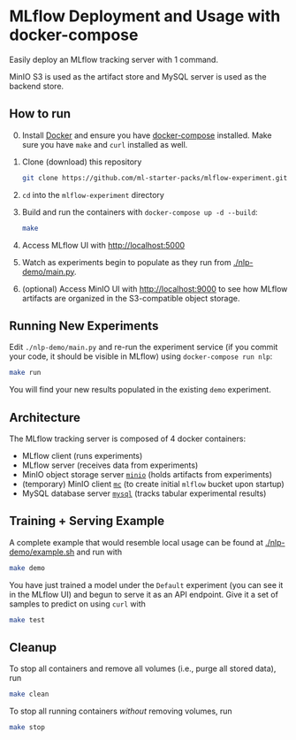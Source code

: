 # MLflow Deployment and Usage with docker-compose

Easily deploy an MLflow tracking server with 1 command.

MinIO S3 is used as the artifact store and MySQL server is used as the backend store.

## How to run
0. Install [Docker](https://docs.docker.com/get-docker/) and ensure you have [docker-compose](https://docs.docker.com/compose/install/) installed. Make sure you have `make` and `curl` installed as well.

1. Clone (download) this repository

    ```bash
    git clone https://github.com/ml-starter-packs/mlflow-experiment.git
    ```

2. `cd` into the `mlflow-experiment` directory

3. Build and run the containers with `docker-compose up -d --build`:

    ```bash
    make
    ```

4. Access MLflow UI with [http://localhost:5000](http://localhost:5000)

5. Watch as experiments begin to populate as they run from [./nlp-demo/main.py](/nlp-demo/main.py).


6. (optional) Access MinIO UI with [http://localhost:9000](http://localhost:9000) to see how MLflow artifacts are organized in the S3-compatible object storage.


## Running New Experiments

Edit `./nlp-demo/main.py` and re-run the experiment service (if you commit your code, it should be visible in MLflow) using `docker-compose run nlp`:

```bash
make run
```

You will find your new results populated in the existing `demo` experiment.

## Architecture

The MLflow tracking server is composed of 4 docker containers:
* MLflow client (runs experiments)
* MLflow server (receives data from experiments)
* MinIO object storage server [`minio`](https://hub.docker.com/r/minio/minio) (holds artifacts from experiments)
* (temporary) MinIO client [`mc`](https://hub.docker.com/r/minio/mc) (to create initial `mlflow` bucket upon startup)
* MySQL database server [`mysql`](https://hub.docker.com/r/mysql/mysql-server) (tracks tabular experimental results)


## Training + Serving Example
A complete example that would resemble local usage can be found at [./nlp-demo/example.sh](./nlp-demo/example.sh) and run with

```bash
make demo
```

You have just trained a model under the `Default` experiment (you can see it in the MLflow UI) and begun to serve it as an API endpoint.
Give it a set of samples to predict on using `curl` with

```bash
make test
```

## Cleanup

To stop all containers and remove all volumes (i.e., purge all stored data), run

```bash
make clean
```

To stop all running containers _without_ removing volumes, run

```bash
make stop
```
